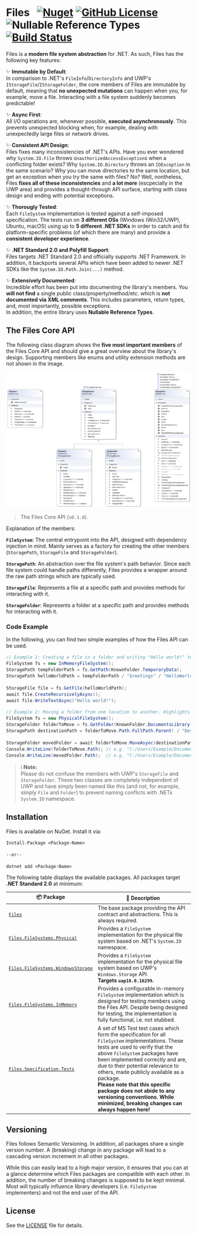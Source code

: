 # Files &nbsp; [![Nuget](https://img.shields.io/nuget/v/Files)](https://www.nuget.org/packages/Files) [![GitHub License](https://img.shields.io/badge/license-MIT-blue.svg)](./LICENSE) ![Nullable Reference Types](https://img.shields.io/badge/%E2%9C%93-Nullable%20Reference%20Types-success) [![Build Status](https://dev.azure.com/ManuelRoemer/Files/_apis/build/status/Files%20CI?branchName=master)](https://dev.azure.com/ManuelRoemer/Files/_build/latest?definitionId=20&branchName=master)

Files is a **modern file system abstraction** for .NET. As such, Files has the following key features:

✨ **Immutable by Default**:<br/>
In comparison to .NET's `FileInfo`/`DirectoryInfo` and UWP's `IStorageFile`/`IStorageFolder`,
the core members of Files are immutable by default, meaning that **no unexpected mutations** can
happen when you, for example, move a file.
Interacting with a file system suddenly becomes predictable!

✨ **Async First**:<br/>
All I/O operations are, whenever possible, **executed asynchronously**.
This prevents unexpected blocking when, for example, dealing with unexpectedly large files
or network drives.

✨ **Consistent API Design**:<br/>
Files fixes many inconsistencies of .NET's APIs.
Have you ever wondered why `System.IO.File` throws `UnauthorizedAccessException`s when a conflicting folder exists?
Why `System.IO.Directory` throws an `IOException` in the same scenario?
Why you can move directories to the same location, but get an exception when you try the same with files?
*No?* Well, nontheless, Files **fixes all of these inconsistencies** and **a lot more** (escpecially
in the UWP area) and provides a thought-through API surface, starting with class design and ending
with potential exceptions.

✨ **Thorougly Tested**:<br/>
Each `FileSystem` implementation is tested against a self-imposed specification.
The tests run on **3 different OSs** (Windows (Win32/UWP), Ubuntu, macOS) using up to
**5 different .NET SDKs** in order to catch and fix platform-specific problems (of which there are
many) and provide a **consistent developer experience**.

✨ **.NET Standard 2.0 and Polyfill Support**:<br/>
Files targets .NET Standard 2.0 and officially supports .NET Framework.
In addition, it backports several APIs which have been added to newer .NET SDKs like the
`System.IO.Path.Join(...)` method.

✨ **Extensively Documented**:<br/>
Incredible effort has been put into documenting the library's members.
You **will not find** a single public class/property/method/etc. which is **not documented via XML comments**.
This includes parameters, return types, and, most importantly, possible exceptions.<br/>
In addition, the entire library uses **Nullable Reference Types**.



## The Files Core API

The following class diagram shows the **five most important members** of the Files Core API and should
give a great overview about the library's design.
Supporting members like enums and utility extension methods are not shown in the image.

![The Files Core API](./doc/assets/core-api-overview-class-diagram.png)
> The Files Core API (`v0.1.0`).

Explanation of the members:

**`FileSystem`**:
The central entrypoint into the API, designed with dependency injection in mind.
Mainly serves as a factory for creating the other members (`StoragePath`, `StorageFile` and `StorageFolder`).

**`StoragePath`**:
An abstraction over the file system's path behavior. Since each file system could handle paths differently,
Files provides a wrapper around the raw path strings which are typically used.

**`StorageFile`**:
Represents a file at a specific path and provides methods for interacting with it.

**`StorageFolder`**:
Represents a folder at a specific path and provides methods for interacting with it.


### Code Example

In the following, you can find two simple examples of how the Files API can be used.

```csharp
// Example 1: Creating a file in a folder and writing "Hello world!" to it.
FileSystem fs = new InMemoryFileSystem();
StoragePath tempFolderPath = fs.GetPath(KnownFolder.TemporaryData);
StoragePath helloWorldPath = tempFolderPath / "Greetings" / "HelloWorld.txt";

StorageFile file = fs.GetFile(helloWorldPath);
await file.CreateRecursivelyAsync();
await file.WriteTextAsync("Hello world!");
```

```csharp
// Example 2: Moving a folder from one location to another. Highlights whats meant by immutability.
FileSystem fs = new PhysicalFileSystem();
StorageFolder folderToMove = fs.GetFolder(KnownFolder.DocumentsLibrary / "Source");
StoragePath destinationPath = folderToMove.Path.FullPath.Parent! / "Destination";

StorageFolder movedFolder = await folderToMove.MoveAsync(destinationPath);
Console.WriteLine(folderToMove.Path); // e.g. "C:/Users/Example/Documents/Source"
Console.WriteLine(movedFolder.Path);  // e.g. "C:/Users/Example/Documents/Destination"
```

> ℹ **Note:**<br/>
> Please do not confuse the members with UWP's `StorageFile` and `StorageFolder`.
> These two classes are completely independent of UWP and have simply been named like this (and not,
> for example, simply `File` and `Folder`) to prevent naming conflicts with .NETs `System.IO` namespace.



## Installation

Files is available on NuGet. Install it via:

```
Install-Package <Package-Name>

--or--

dotnet add <Package-Name>
```

The following table displays the available packages. All packages target **.NET Standard 2.0** at minimum:

| 📦 Package | 📃 Description |
| --- | --- |
| [`Files`](https://www.nuget.org/packages/Files)  | The base package providing the API contract and abstractions. This is always required. |
| [`Files.FileSystems.Physical`](https://www.nuget.org/packages/Files.FileSystems.Physical) | Provides a `FileSystem` implementation for the physical file system based on .NET's `System.IO` namespace. |
| [`Files.FileSystems.WindowsStorage`](https://www.nuget.org/packages/Files.FileSystems.WindowsStorage) | Provides a `FileSystem` implementation for the physical file system based on UWP's `Windows.Storage` API.<br/>**Targets `uap10.0.16299`.** |
| [`Files.FileSystems.InMemory`](https://www.nuget.org/packages/Files.FileSystems.InMemory) | Provides a configurable in-memory `FileSystem` implementation which is designed for testing members using the Files API. Despite being designed for testing, the implementation is fully functional, i.e. not stubbed. |
| [`Files.Specification.Tests`](https://www.nuget.org/packages/Files.Specification.Tests) | A set of MS Test test cases which form the specification for all `FileSystem` implementations. These tests are used to verify that the above `FileSystem` packages have been implemented correctly and are, due to their potential relevance to others, made publicly available as a package.<br/>**Please note that this specific package does not abide to any versioning conventions. While minimized, breaking changes can always happen here!** |



## Versioning

Files follows Semantic Versioning. In addition, all packages share a single version number.
A (breaking) change in any package will lead to a cascading version increment in all other packages.

While this can easily lead to a high major version, it ensures that you can at a glance determine
which Files packages are compatible with each other.
In addition, the number of breaking changes is supposed to be kept minimal. Most will typically
influence library developers (i.e. `FileSystem` implementers) and not the end user of the API.



## License

See the [LICENSE](./LICENSE) file for details.
